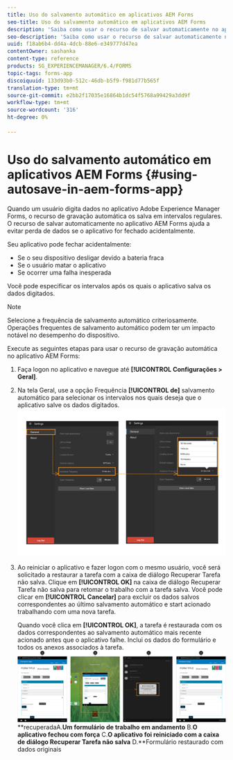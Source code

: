 ```yaml
---
title: Uso do salvamento automático em aplicativos AEM Forms
seo-title: Uso do salvamento automático em aplicativos AEM Forms
description: 'Saiba como usar o recurso de salvar automaticamente no aplicativo AEM Forms que permite evitar a perda de dados. '
seo-description: 'Saiba como usar o recurso de salvar automaticamente no aplicativo AEM Forms que permite evitar a perda de dados. '
uuid: f18ab6b4-dd4a-4dcb-88e6-e349777d47ea
contentOwner: sashanka
content-type: reference
products: SG_EXPERIENCEMANAGER/6.4/FORMS
topic-tags: forms-app
discoiquuid: 133d93b0-512c-46db-b5f9-f981d77b565f
translation-type: tm+mt
source-git-commit: e2bb2f17035e16864b1dc54f5768a99429a3dd9f
workflow-type: tm+mt
source-wordcount: '316'
ht-degree: 0%

---
```



# Uso do salvamento automático em aplicativos AEM Forms {#using-autosave-in-aem-forms-app}

Quando um usuário digita dados no aplicativo Adobe Experience Manager Forms, o recurso de gravação automática os salva em intervalos regulares. O recurso de salvar automaticamente no aplicativo AEM Forms ajuda a evitar perda de dados se o aplicativo for fechado acidentalmente.

Seu aplicativo pode fechar acidentalmente:

* Se o seu dispositivo desligar devido a bateria fraca
* Se o usuário matar o aplicativo
* Se ocorrer uma falha inesperada

Você pode especificar os intervalos após os quais o aplicativo salva os dados digitados.

>[!NOTE]
>
>Selecione a frequência de salvamento automático criteriosamente. Operações frequentes de salvamento automático podem ter um impacto notável no desempenho do dispositivo.

Execute as seguintes etapas para usar o recurso de gravação automática no aplicativo AEM Forms:

1. Faça logon no aplicativo e navegue até **[!UICONTROL Configurações > Geral]**.
1. Na tela Geral, use a opção Frequência **[!UICONTROL de]** salvamento automático para selecionar os intervalos nos quais deseja que o aplicativo salve os dados digitados.
   [ ![Configuração da frequência de salvamento automático](assets/using-autosave-freq-07.png)](assets/using-autosave-freq-07-1.png)

1. Ao reiniciar o aplicativo e fazer logon com o mesmo usuário, você será solicitado a restaurar a tarefa com a caixa de diálogo Recuperar Tarefa não salva. Clique em **[!UICONTROL OK]** na caixa de diálogo Recuperar Tarefa não salva para retomar o trabalho com a tarefa salva. Você pode clicar em **[!UICONTROL Cancelar]** para excluir os dados salvos correspondentes ao último salvamento automático e start acionado trabalhando com uma nova tarefa.

   Quando você clica em **[!UICONTROL OK]**, a tarefa é restaurada com os dados correspondentes ao salvamento automático mais recente acionado antes que o aplicativo falhe. Inclui os dados do formulário e todos os anexos associados à tarefa.
   [ ![Recebendo uma tarefa](assets/autosave-flow.png)](assets/using-autosave-freq-06.png)**recuperadaA.**Um formulário de trabalho em andamento** B.**O aplicativo fechou com força** C.**O aplicativo foi reiniciado com a caixa de diálogo Recuperar Tarefa não salva** D.**Formulário restaurado com dados originais

